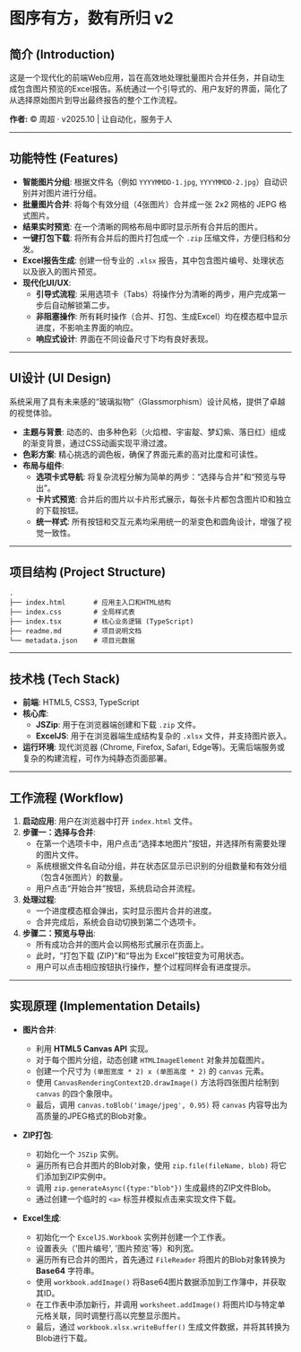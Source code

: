 # 图序有方，数有所归 v2

## 简介 (Introduction)

这是一个现代化的前端Web应用，旨在高效地处理批量图片合并任务，并自动生成包含图片预览的Excel报告。系统通过一个引导式的、用户友好的界面，简化了从选择原始图片到导出最终报告的整个工作流程。

**作者:** © 周超 · v2025.10 | 让自动化，服务于人

---

## 功能特性 (Features)

- **智能图片分组**: 根据文件名（例如 `YYYYMMDD-1.jpg`, `YYYYMMDD-2.jpg`）自动识别并对图片进行分组。
- **批量图片合并**: 将每个有效分组（4张图片）合并成一张 2x2 网格的 JEPG 格式图片。
- **结果实时预览**: 在一个清晰的网格布局中即时显示所有合并后的图片。
- **一键打包下载**: 将所有合并后的图片打包成一个 `.zip` 压缩文件，方便归档和分发。
- **Excel报告生成**: 创建一份专业的 `.xlsx` 报告，其中包含图片编号、处理状态以及嵌入的图片预览。
- **现代化UI/UX**:
    - **引导式流程**: 采用选项卡（Tabs）将操作分为清晰的两步，用户完成第一步后自动解锁第二步。
    - **非阻塞操作**: 所有耗时操作（合并、打包、生成Excel）均在模态框中显示进度，不影响主界面的响应。
    - **响应式设计**: 界面在不同设备尺寸下均有良好表现。

---

## UI设计 (UI Design)

系统采用了具有未来感的“玻璃拟物”（Glassmorphism）设计风格，提供了卓越的视觉体验。

- **主题与背景**: 动态的、由多种色彩（火焰橙、宇宙靛、梦幻紫、落日红）组成的渐变背景，通过CSS动画实现平滑过渡。
- **色彩方案**: 精心挑选的调色板，确保了界面元素的高对比度和可读性。
- **布局与组件**:
    - **选项卡式导航**: 将复杂流程分解为简单的两步：“选择与合并”和“预览与导出”。
    - **卡片式预览**: 合并后的图片以卡片形式展示，每张卡片都包含图片ID和独立的下载按钮。
    - **统一样式**: 所有按钮和交互元素均采用统一的渐变色和圆角设计，增强了视觉一致性。

---

## 项目结构 (Project Structure)

```
.
├── index.html       # 应用主入口和HTML结构
├── index.css        # 全局样式表
├── index.tsx        # 核心业务逻辑 (TypeScript)
├── readme.md        # 项目说明文档
└── metadata.json    # 项目元数据
```

---

## 技术栈 (Tech Stack)

- **前端**: HTML5, CSS3, TypeScript
- **核心库**:
    - **JSZip**: 用于在浏览器端创建和下载 `.zip` 文件。
    - **ExcelJS**: 用于在浏览器端生成结构复杂的 `.xlsx` 文件，并支持图片嵌入。
- **运行环境**: 现代浏览器 (Chrome, Firefox, Safari, Edge等)。无需后端服务或复杂的构建流程，可作为纯静态页面部署。

---

## 工作流程 (Workflow)

1.  **启动应用**: 用户在浏览器中打开 `index.html` 文件。
2.  **步骤一：选择与合并**:
    -   在第一个选项卡中，用户点击“选择本地图片”按钮，并选择所有需要处理的图片文件。
    -   系统根据文件名自动分组，并在状态区显示已识别的分组数量和有效分组（包含4张图片）的数量。
    -   用户点击“开始合并”按钮，系统启动合并流程。
3.  **处理过程**:
    -   一个进度模态框会弹出，实时显示图片合并的进度。
    -   合并完成后，系统会自动切换到第二个选项卡。
4.  **步骤二：预览与导出**:
    -   所有成功合并的图片会以网格形式展示在页面上。
    -   此时，“打包下载 (ZIP)”和“导出为 Excel”按钮变为可用状态。
    -   用户可以点击相应按钮执行操作，整个过程同样会有进度提示。

---

## 实现原理 (Implementation Details)

- **图片合并**:
    -   利用 **HTML5 Canvas API** 实现。
    -   对于每个图片分组，动态创建 `HTMLImageElement` 对象并加载图片。
    -   创建一个尺寸为 `(单图宽度 * 2) x (单图高度 * 2)` 的 `canvas` 元素。
    -   使用 `CanvasRenderingContext2D.drawImage()` 方法将四张图片绘制到 `canvas` 的四个象限中。
    -   最后，调用 `canvas.toBlob('image/jpeg', 0.95)` 将 `canvas` 内容导出为高质量的JPEG格式的Blob对象。

- **ZIP打包**:
    -   初始化一个 `JSZip` 实例。
    -   遍历所有已合并图片的Blob对象，使用 `zip.file(fileName, blob)` 将它们添加到ZIP实例中。
    -   调用 `zip.generateAsync({type:"blob"})` 生成最终的ZIP文件Blob。
    -   通过创建一个临时的 `<a>` 标签并模拟点击来实现文件下载。

- **Excel生成**:
    -   初始化一个 `ExcelJS.Workbook` 实例并创建一个工作表。
    -   设置表头（'图片编号', '图片预览'等）和列宽。
    -   遍历所有已合并的图片，首先通过 `FileReader` 将图片的Blob对象转换为 **Base64** 字符串。
    -   使用 `workbook.addImage()` 将Base64图片数据添加到工作簿中，并获取其ID。
    -   在工作表中添加新行，并调用 `worksheet.addImage()` 将图片ID与特定单元格关联，同时调整行高以完整显示图片。
    -   最后，通过 `workbook.xlsx.writeBuffer()` 生成文件数据，并将其转换为Blob进行下载。
